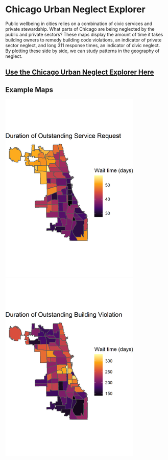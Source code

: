 # Chicago Urban Neglect Explorer
Public wellbeing in cities relies on a combination of civic services and 
private stewardship. What parts of Chicago are being neglected by the public 
and private sectors? These maps display the amount of time it takes building 
owners to remedy building code violations, an indicator of private sector neglect,
and long 311 response times, an indicator of civic neglect. By plotting these 
side by side, we can study patterns in the geography of neglect.

## [Use the Chicago Urban Neglect Explorer Here](https://jcinterrante.shinyapps.io/urban_neglect_shiny_app/)

## Example Maps
<img src="Service_Requests.png" width = "400">
<img src="Building_Violations.png" width = "400">
